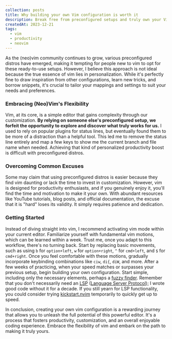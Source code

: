 ```yaml
---
collection: posts
title: Why building your own Vim configuration is worth it
description: Break free from preconfigured setups and truly own your Vim experience. Discover the joy of personalized productivity and coding efficiency with a custom configuration.
createdAt: 2023-12-21
tags:
  - vim
  - productivity
  - neovim
---
```


As the (neo)vim community continues to grow, various preconfigured distros have emerged, making it tempting for people new to vim to opt for these ready-to-use setups. However, I believe this approach is not ideal because the true essence of vim lies in personalization. While it's perfectly fine to draw inspiration from other configurations, learn new tricks, and borrow snippets, it's crucial to tailor your mappings and settings to suit your needs and preferences.

### Embracing (Neo)Vim's Flexibility
Vim, at its core, is a simple editor that gains complexity through our customization. **By relying on someone else's preconfigured setup, we forfeit the opportunity to explore and discover what truly works for us.** I used to rely on popular plugins for status lines, but eventually found them to be more of a distraction than a helpful tool. This led me to remove the status line entirely and map a few keys to show me the current branch and file name when needed. Achieving that kind of personalized productivity boost is difficult with preconfigured distros.

### Overcoming Common Excuses
Some may claim that using preconfigured distros is easier because they find vim daunting or lack the time to invest in customization. However, vim is designed for productivity enthusiasts, and if you genuinely enjoy it, you'll find the time and motivation to make it your own. With abundant resources like YouTube tutorials, blog posts, and official documentation, the excuse that it is "hard" loses its validity. It simply requires patience and dedication.

### Getting Started
Instead of diving straight into vim, I recommend activating vim mode within your current editor. Familiarize yourself with fundamental vim motions, which can be learned within a week. Trust me, once you adapt to this workflow, there's no turning back. Start by replacing basic movements, such as using `b` for `option+left`, `w` for `option+right`, `^` for `cmd+left`, and `$` for `cmd+right`.
Once you feel comfortable with these motions, gradually incorporate keybinding combinations like `ciw`, `di{`, `diW`, and more. After a few weeks of practicing, when your speed matches or surpasses your previous setup, begin building your own configuration. Start simple, including only the necessary elements, perhaps a [fuzzy finder](https://github.com/nvim-telescope/telescope.nvim). Remember that you don't necessarily need an [LSP](https://microsoft.github.io/language-server-protocol/) ([Language Server Protocol](https://github.com/neovim/nvim-lspconfig)); I wrote good code without it for a decade. If you still yearn for LSP functionality, you could consider trying [kickstart.nvim](https://github.com/nvim-lua/kickstart.nvim) temporarily to quickly get up to speed.

In conclusion, creating your own vim configuration is a rewarding journey that allows you to unleash the full potential of this powerful editor. It's a process that fosters productivity, customization, and an overall enjoyable coding experience. Embrace the flexibility of vim and embark on the path to making it truly yours.
